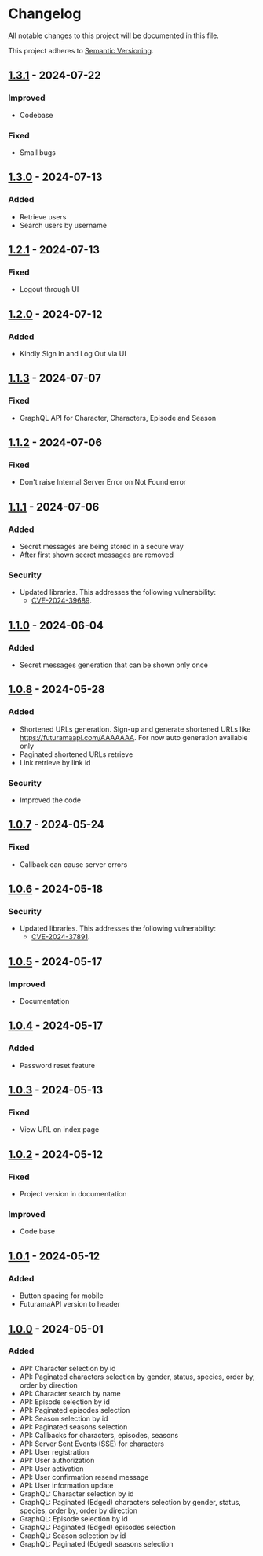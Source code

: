 # Changelog

All notable changes to this project will be documented in this file.

This project adheres to [Semantic Versioning](https://semver.org/spec/v2.0.0.html).

## [1.3.1] - 2024-07-22

### Improved

- Codebase

### Fixed

- Small bugs

## [1.3.0] - 2024-07-13

### Added

- Retrieve users
- Search users by username

## [1.2.1] - 2024-07-13

### Fixed

- Logout through UI

## [1.2.0] - 2024-07-12

### Added

- Kindly Sign In and Log Out via UI

## [1.1.3] - 2024-07-07

### Fixed

- GraphQL API for Character, Characters, Episode and Season

## [1.1.2] - 2024-07-06

### Fixed

- Don't raise Internal Server Error on Not Found error

## [1.1.1] - 2024-07-06

### Added

- Secret messages are being stored in a secure way
- After first shown secret messages are removed

### Security

- Updated libraries. This addresses the following vulnerability:
  - [CVE-2024-39689](https://nvd.nist.gov/vuln/detail/CVE-2024-39689).

## [1.1.0] - 2024-06-04

### Added

- Secret messages generation that can be shown only once

## [1.0.8] - 2024-05-28

### Added

- Shortened URLs generation. Sign-up and generate shortened URLs like https://futuramaapi.com/AAAAAAA.
For now auto generation available only
- Paginated shortened URLs retrieve
- Link retrieve by link id

### Security

- Improved the code

## [1.0.7] - 2024-05-24

### Fixed

- Callback can cause server errors

## [1.0.6] - 2024-05-18

### Security

- Updated libraries. This addresses the following vulnerability:
  - [CVE-2024-37891](https://nvd.nist.gov/vuln/detail/CVE-2024-37891).

## [1.0.5] - 2024-05-17

### Improved

- Documentation

## [1.0.4] - 2024-05-17

### Added

- Password reset feature

## [1.0.3] - 2024-05-13

### Fixed

- View URL on index page

## [1.0.2] - 2024-05-12

### Fixed

- Project version in documentation

### Improved

- Code base

## [1.0.1] - 2024-05-12

### Added

- Button spacing for mobile
- FuturamaAPI version to header

## [1.0.0] - 2024-05-01

### Added

- API: Character selection by id
- API: Paginated characters selection by gender, status, species, order by, order by direction
- API: Character search by name
- API: Episode selection by id
- API: Paginated episodes selection
- API: Season selection by id
- API: Paginated seasons selection
- API: Callbacks for characters, episodes, seasons
- API: Server Sent Events (SSE) for characters
- API: User registration
- API: User authorization
- API: User activation
- API: User confirmation resend message
- API: User information update
- GraphQL: Character selection by id
- GraphQL: Paginated (Edged) characters selection by gender, status, species, order by, order by direction
- GraphQL: Episode selection by id
- GraphQL: Paginated (Edged) episodes selection
- GraphQL: Season selection by id
- GraphQL: Paginated (Edged) seasons selection

[1.3.1]: https://github.com/koldakov/futuramaapi/releases/tag/1.3.1
[1.3.0]: https://github.com/koldakov/futuramaapi/releases/tag/1.3.0
[1.2.1]: https://github.com/koldakov/futuramaapi/releases/tag/1.2.1
[1.2.0]: https://github.com/koldakov/futuramaapi/releases/tag/1.2.0
[1.1.3]: https://github.com/koldakov/futuramaapi/releases/tag/1.1.3
[1.1.2]: https://github.com/koldakov/futuramaapi/releases/tag/1.1.2
[1.1.1]: https://github.com/koldakov/futuramaapi/releases/tag/1.1.1
[1.1.0]: https://github.com/koldakov/futuramaapi/releases/tag/1.1.0
[1.0.8]: https://github.com/koldakov/futuramaapi/releases/tag/1.0.8
[1.0.7]: https://github.com/koldakov/futuramaapi/releases/tag/1.0.7
[1.0.6]: https://github.com/koldakov/futuramaapi/releases/tag/1.0.6
[1.0.5]: https://github.com/koldakov/futuramaapi/releases/tag/1.0.5
[1.0.4]: https://github.com/koldakov/futuramaapi/releases/tag/1.0.4
[1.0.3]: https://github.com/koldakov/futuramaapi/releases/tag/1.0.3
[1.0.2]: https://github.com/koldakov/futuramaapi/releases/tag/1.0.2
[1.0.1]: https://github.com/koldakov/futuramaapi/releases/tag/1.0.1
[1.0.0]: https://github.com/koldakov/futuramaapi/releases/tag/1.0.0
